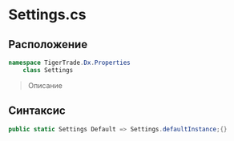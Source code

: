 
# Settings.cs
## Расположение
```csharp
namespace TigerTrade.Dx.Properties  
    class Settings
```

> Описание

## Синтаксис
```csharp
public static Settings Default => Settings.defaultInstance;{}
```
